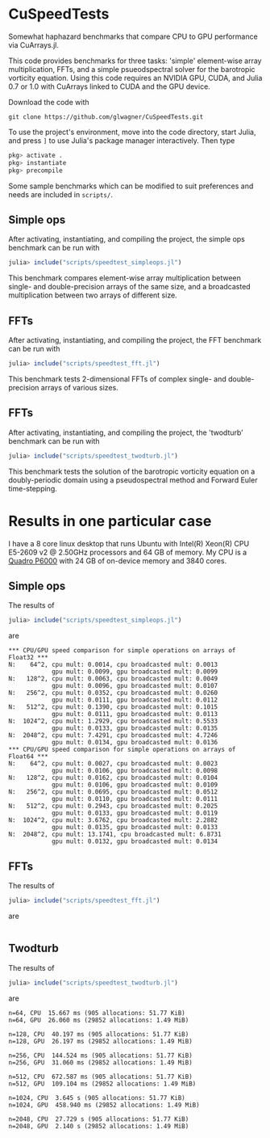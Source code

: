 # CuSpeedTests

Somewhat haphazard benchmarks that compare CPU to GPU performance via CuArrays.jl.

This code provides benchmarks for three tasks: 'simple' element-wise array multiplication, FFTs, and
a simple psueodspectral solver for the barotropic vorticity equation. Using this code requires an NVIDIA
GPU, CUDA, and Julia 0.7 or 1.0 with CuArrays linked to CUDA and the GPU device.

Download the code with 

```shell 
git clone https://github.com/glwagner/CuSpeedTests.git
```

To use the project's environment, move into the code directory, start Julia, and press `]` to use Julia's
package manager interactively. Then type

```julia
pkg> activate .
pkg> instantiate
pkg> precompile
```

Some sample benchmarks which can be modified to suit preferences and needs are included in `scripts/`. 


## Simple ops

After activating, instantiating, and compiling the project, the simple ops benchmark can be run with

```julia
julia> include("scripts/speedtest_simpleops.jl")
```

This benchmark compares element-wise array multiplication between single- and double-precision arrays of the same 
size, and a broadcasted multiplication between two arrays of different size.


## FFTs

After activating, instantiating, and compiling the project, the FFT benchmark can be run with

```julia
julia> include("scripts/speedtest_fft.jl")
```

This benchmark tests 2-dimensional FFTs of complex single- and double-precision arrays of various sizes.

## FFTs

After activating, instantiating, and compiling the project, the 'twodturb' benchmark can be run with

```julia
julia> include("scripts/speedtest_twodturb.jl")
```

This benchmark tests the solution of the barotropic vorticity equation on a doubly-periodic domain using
a pseudospectral method and Forward Euler time-stepping.

# Results in one particular case

I have a 8 core linux desktop that runs Ubuntu with Intel(R) Xeon(R) CPU E5-2609 v2 @ 2.50GHz processors
and 64 GB of memory. My CPU is a [Quadro P6000]() with 24 GB of on-device memory and 3840 cores.

## Simple ops

The results of 

```julia
julia> include("scripts/speedtest_simpleops.jl")
```

are

```shell
*** CPU/GPU speed comparison for simple operations on arrays of Float32 ***
N:    64^2, cpu mult: 0.0014, cpu broadcasted mult: 0.0013
            gpu mult: 0.0099, gpu broadcasted mult: 0.0099
N:   128^2, cpu mult: 0.0063, cpu broadcasted mult: 0.0049
            gpu mult: 0.0096, gpu broadcasted mult: 0.0107
N:   256^2, cpu mult: 0.0352, cpu broadcasted mult: 0.0260
            gpu mult: 0.0111, gpu broadcasted mult: 0.0112
N:   512^2, cpu mult: 0.1390, cpu broadcasted mult: 0.1015
            gpu mult: 0.0111, gpu broadcasted mult: 0.0113
N:  1024^2, cpu mult: 1.2929, cpu broadcasted mult: 0.5533
            gpu mult: 0.0133, gpu broadcasted mult: 0.0135
N:  2048^2, cpu mult: 7.4291, cpu broadcasted mult: 4.7246
            gpu mult: 0.0134, gpu broadcasted mult: 0.0136
*** CPU/GPU speed comparison for simple operations on arrays of Float64 ***
N:    64^2, cpu mult: 0.0027, cpu broadcasted mult: 0.0023
            gpu mult: 0.0106, gpu broadcasted mult: 0.0098
N:   128^2, cpu mult: 0.0162, cpu broadcasted mult: 0.0104
            gpu mult: 0.0106, gpu broadcasted mult: 0.0109
N:   256^2, cpu mult: 0.0695, cpu broadcasted mult: 0.0512
            gpu mult: 0.0110, gpu broadcasted mult: 0.0111
N:   512^2, cpu mult: 0.2943, cpu broadcasted mult: 0.2025
            gpu mult: 0.0133, gpu broadcasted mult: 0.0119
N:  1024^2, cpu mult: 3.6762, cpu broadcasted mult: 2.2882
            gpu mult: 0.0135, gpu broadcasted mult: 0.0133
N:  2048^2, cpu mult: 13.1741, cpu broadcasted mult: 6.8731
            gpu mult: 0.0132, gpu broadcasted mult: 0.0134
```


## FFTs

The results of 

```julia
julia> include("scripts/speedtest_fft.jl")
```

are

```shell

```



## Twodturb

The results of

```julia
julia> include("scripts/speedtest_twodturb.jl")
```

are

```shell
n=64, CPU  15.667 ms (905 allocations: 51.77 KiB)
n=64, GPU  26.060 ms (29852 allocations: 1.49 MiB)
 
n=128, CPU  40.197 ms (905 allocations: 51.77 KiB)
n=128, GPU  26.197 ms (29852 allocations: 1.49 MiB)
 
n=256, CPU  144.524 ms (905 allocations: 51.77 KiB)
n=256, GPU  31.060 ms (29852 allocations: 1.49 MiB)
 
n=512, CPU  672.587 ms (905 allocations: 51.77 KiB)
n=512, GPU  109.104 ms (29852 allocations: 1.49 MiB)
 
n=1024, CPU  3.645 s (905 allocations: 51.77 KiB)
n=1024, GPU  458.940 ms (29852 allocations: 1.49 MiB)

n=2048, CPU  27.729 s (905 allocations: 51.77 KiB)
n=2048, GPU  2.140 s (29852 allocations: 1.49 MiB)
```

[Quadro P6000]: https://images.nvidia.com/content/pdf/quadro/data-sheets/192152-NV-DS-Quadro-P6000-US-12Sept-NV-FNL-WEB.pdf
